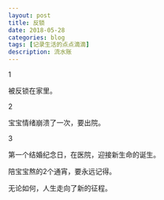 ```yaml
---
layout: post
title: 反锁
date: 2018-05-28
categories: blog
tags: [记录生活的点点滴滴]
description: 流水账
---
```


1 

被反锁在家里。

2

宝宝情绪崩溃了一次，要出院。

3

第一个结婚纪念日，在医院，迎接新生命的诞生。

陪宝宝熬的2个通宵，要永远记得。

无论如何，人生走向了新的征程。


